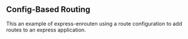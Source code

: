 Config-Based Routing
---

This an example of express-enrouten using a route configuration to
add routes to an express application.